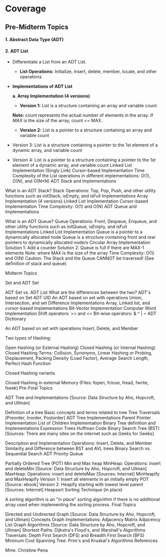 # Coverage

## Pre-Midterm Topics

#### 1. Abstract Data Type (ADT)

#### 2. ADT List

- Differentiate a List from an ADT List.
    - **List Operations:** Initialize, insert, delete, member, locate, and other operations

- **Implementations of ADT List**

    **a. Array Implementation (4 versions)**
    - **Version 1:** List is a structure containing an array and variable count. 
    
    **Note:** count represents the actual number of elements in the array. If *MAX* is the size of the array, count <= MAX.
    
    - **Version 2:** List is a pointer to a structure containing an array and variable count
- Version 3: List is a structure containing a pointer to the 1st element of a dynamic array, and variable count
- Version 4: List is a pointer to a structure containing a pointer to the 1st element of a dynamic array, and variable count
Linked List Implementation (Singly Link)
Cursor-based Implementation
Time Complexity of the List operations in different implementations: O(1), O(N), and O(N*N)
ADT Stack and Implementations

What is an ADT Stack?
Stack Operations: Top, Pop, Push, and other utility functions such as initStack, isEmpty, and isFull
Implementations
Array Implementation (4 versions)
Linked List Implementation
Cursor-based Implementation
Time Complexity: O(1) and O(N)
ADT Queue and Implementations

What is an ADT Queue?
Queue Operations: Front, Dequeue, Enqueue, and other utility functions such as initQueue, isEmpty, and isFull
Implementations
Linked List Implementation
Queue is a pointer to a dynamically allocated node
Queue is a structure containing front and rear pointers to dynamically allocated node/s
Circular Array Implementation
Solution 1: Add a counter
Solution 2: Queue is full if there are MAX-1 elements
Note: where MAX is the size of the array
Time Complexity: O(1) and O(N)
Caution: The Stack and the Queue CANNOT be traversed! (See definition of stack and queue)

Midterm Topics

Set and ADT Set

ADT Set vs. ADT List
What are the differences between the two?
ADT's based on Set
ADT UID
An ADT based on set with operations Union, Intersection, and set Difference
Implementations
Array, Linked list, and cursor-based implementations
Bit-Vector Implementation
Computer Word Implementation
Shift operators: >> and <<
Bit-wise operators: & ^ | ~
ADT Dictionary

An ADT based on set with operations Insert, Delete, and Member

Two types of Hashing:

Open Hashing (or External Hashing)
Closed Hashing (or Internal Hashing)
Closed Hashing Terms: Collision, Synonyms, Linear Hashing or Probing, Displacement, Packing Density (Load Factor), Average Search Length, Perfect Hash Function

Closed Hashing variants

Closed Hashing in external Memory (Files: fopen, fclose, fread, fwrite, fseek)
Pre-Final Topics

ADT Tree and Implementations [Source: Data Structure by Aho, Hopcroft, and Ullman]

Definition of a tree
Basic concepts and terms related to tree
Tree Traversals [Preorder, Inorder, Postorder]
ADT Tree Implementations
Parent Pointer Implementation
List of Children Implementation
Binary Tree definition and Implementations
Expression Trees
Huffman Code
Binary Search Tree (BST) [Sources: There are many sites on the internet such as Geeks for Geeks]

Description and Implementation
Operations: Insert, Delete, and Member
Similarity and Difference between BST and AVL trees
Binary Search vs. Sequential Search
ADT Priority Queue

Partially Ordered Tree (POT)
Min and Max heap
MinHeap: Operations: insert and deleteMin [Source: Data Structure by Aho, Hopcroft, and Ullman]
MaxHeap: Operations: insert and deleteMax [Sources: Internet]
MinHeapify and MaxHeapify
Version 1: Insert all elements in an initially empty POT [Source: ebook]
Version 2: Heapify starting with lowest level parent [Sources: Internet]
Heapsort Sorting Technique (in place)

A sorting algorithm is an "in place" sorting algorithm if there is no additional array used when implementing the sorting process.
Final Topics

Directed and Undirected Graph [Source: Data Structure by Aho, Hopcroft, and Ullman]
Concepts
Graph Implementations:
Adjacency Matrix
Adjacency List
Graph Algorithms [Source: Data Structure by Aho, Hopcroft, and Ullman]
Shortest Paths: Dijkstra's Floyd's, and Warshall's Algorithms
Traversals: Depth First Search (DFS) and Breadth First Search (BFS)
Minimum Cost Spanning Tree: Prim's and Kruskal's Algorithms
References

Mme. Christine Pena